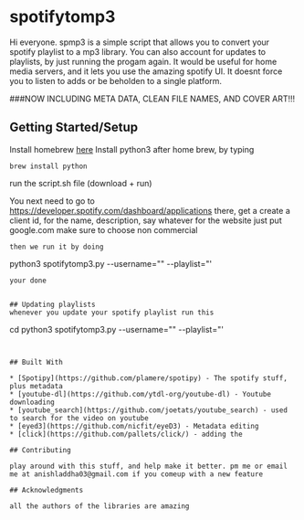 # spotifytomp3

Hi everyone. spmp3 is a simple script that allows you to convert your spotify playlist to a mp3 library. You can also account for updates to playlists, by just running the progam again. It would be useful for home media servers, and it lets you use the amazing spotify UI. It doesnt force you to listen to adds or be beholden to a single platform.

###NOW INCLUDING META DATA, CLEAN FILE NAMES, AND COVER ART!!!

## Getting Started/Setup

Install homebrew [here](https://brew.sh/)
Install python3 after home brew, by typing
```
brew install python
```

run the script.sh file (download + run)

You next need to go to https://developer.spotify.com/dashboard/applications
there, get a create a client id, for the name, description, say whatever
for the website just put google.com
make sure to choose non commercial

```
then we run it by doing 
```
python3 spotifytomp3.py --username="" --playlist="'
```
your done


## Updating playlists
whenever you update your spotify playlist run this
```
cd 
python3 spotifytomp3.py --username="" --playlist="'
```


## Built With

* [Spotipy](https://github.com/plamere/spotipy) - The spotify stuff, plus metadata
* [youtube-dl](https://github.com/ytdl-org/youtube-dl) - Youtube downloading
* [youtube_search](https://github.com/joetats/youtube_search) - used to search for the video on youtube
* [eyed3](https://github.com/nicfit/eyeD3) - Metadata editing
* [click](https://github.com/pallets/click/) - adding the 

## Contributing

play around with this stuff, and help make it better. pm me or email me at anishladdha03@gmail.com if you comeup with a new feature

## Acknowledgments

all the authors of the libraries are amazing
